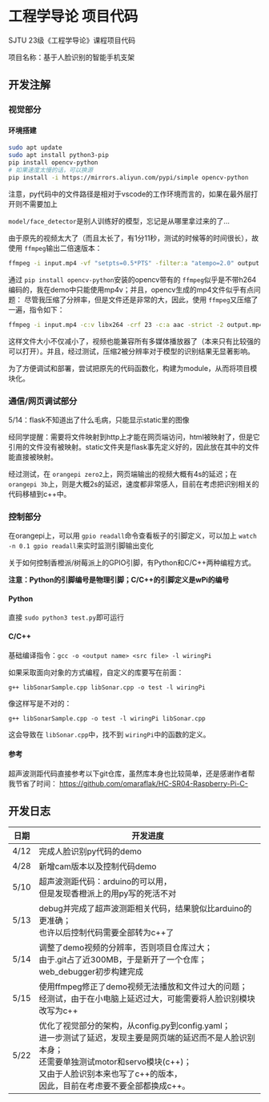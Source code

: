 # 工程学导论 项目代码

SJTU 23级《工程学导论》课程项目代码

项目名称：基于人脸识别的智能手机支架

## 开发注解

### 视觉部分

#### 环境搭建

```bash
sudo apt update
sudo apt install python3-pip
pip install opencv-python 
# 如果速度太慢的话，可以换源
pip install -i https://mirrors.aliyun.com/pypi/simple opencv-python
```

注意，py代码中的文件路径是相对于vscode的工作环境而言的，如果在最外层打开则不需要加上

`model/face_detector`是别人训练好的模型，忘记是从哪里拿过来的了...

由于原先的视频太大了（而且太长了，有1分11秒，测试的时候等的时间很长），故使用 `ffmpeg`输出二倍速版本：

```bash
ffmpeg -i input.mp4 -vf "setpts=0.5*PTS" -filter:a "atempo=2.0" output.mp4
```

通过 `pip install opencv-python`安装的opencv带有的 `ffmpeg`似乎是不带h264编码的，我在demo中只能使用mp4v；并且，opencv生成的mp4文件似乎有点问题：
尽管我压缩了分辨率，但是文件还是非常的大，因此，使用 `ffmpeg`又压缩了一遍，指令如下：

```bash
ffmpeg -i input.mp4 -c:v libx264 -crf 23 -c:a aac -strict -2 output.mp4
```

这样文件大小不仅减小了，视频也能兼容所有多媒体播放器了（本来只有比较强的可以打开）。并且，经过测试，压缩2被分辨率对于模型的识别结果无显著影响。

为了方便调试和部署，尝试把原先的代码函数化，构建为module，从而将项目模块化。

### 通信/网页调试部分

5/14：flask不知道出了什么毛病，只能显示static里的图像

经同学提醒：需要将文件映射到http上才能在网页端访问，html被映射了，但是它引用的文件没有被映射。static文件夹是flask事先定义好的，因此放在其中的文件能直接被映射。

经过测试，在 `orangepi zero2`上，网页端输出的视频大概有4s的延迟；在 `orangepi 3b`上，则是大概2s的延迟，速度都非常感人，目前在考虑把识别相关的代码移植到c++中。

### 控制部分

在orangepi上，可以用 `gpio readall`命令查看板子的引脚定义，可以加上 `watch -n 0.1 gpio readall`来实时监测引脚输出变化

关于如何控制香橙派/树莓派上的GPIO引脚，有Python和C/C++两种编程方式。

**注意：Python的引脚编号是物理引脚；C/C++的引脚定义是wPi的编号**

#### Python

直接 `sudo python3 test.py`即可运行

#### C/C++

基础编译指令：`gcc -o <output name> <src file> -l wiringPi`

如果采取面向对象的方式编程，自定义的库要写在前面：

`g++ libSonarSample.cpp libSonar.cpp -o test -l wiringPi`

像这样写是不对的：

`g++ libSonarSample.cpp -o test -l wiringPi libSonar.cpp`

这会导致在 `libSonar.cpp`中，找不到 `wiringPi`中的函数的定义。

#### 参考

超声波测距代码直接参考以下git仓库，虽然库本身也比较简单，还是感谢作者帮我节省了时间：
https://github.com/omaraflak/HC-SR04-Raspberry-Pi-C-

## 开发日志

| 日期 | 开发进度                                                                                                                                                                                                                                          |
| ---- | ------------------------------------------------------------------------------------------------------------------------------------------------------------------------------------------------------------------------------------------------- |
| 4/12 | 完成人脸识别py代码的demo                                                                                                                                                                                                                          |
| 4/28 | 新增cam版本以及控制代码demo                                                                                                                                                                                                                       |
| 5/10 | 超声波测距代码：arduino的可以用，<br />但是发现香橙派上的用py写的死活不对                                                                                                                                                                         |
| 5/13 | debug并完成了超声波测距相关代码，结果貌似比arduino的更准确；<br />也许以后控制代码需要全部转为c++了                                                                                                                                               |
| 5/14 | 调整了demo视频的分辨率，否则项目仓库过大；<br />由于.git占了近300MB，于是新开了一个仓库；<br />web_debugger初步构建完成                                                                                                                           |
| 5/15 | 使用ffmpeg修正了demo视频无法播放和文件过大的问题；<br />经测试，由于在小电脑上延迟过大，可能需要将人脸识别模块改写为c++                                                                                                                           |
| 5/22 | 优化了视觉部分的架构，从config.py到config.yaml；<br />进一步测试了延迟，发现主要是网页端的延迟而不是人脸识别本身；<br />还需要单独测试motor和servo模块(c++)；<br />又由于人脸识别本来也写了c++的版本，<br />因此，目前在考虑要不要全部都换成c++。 |
